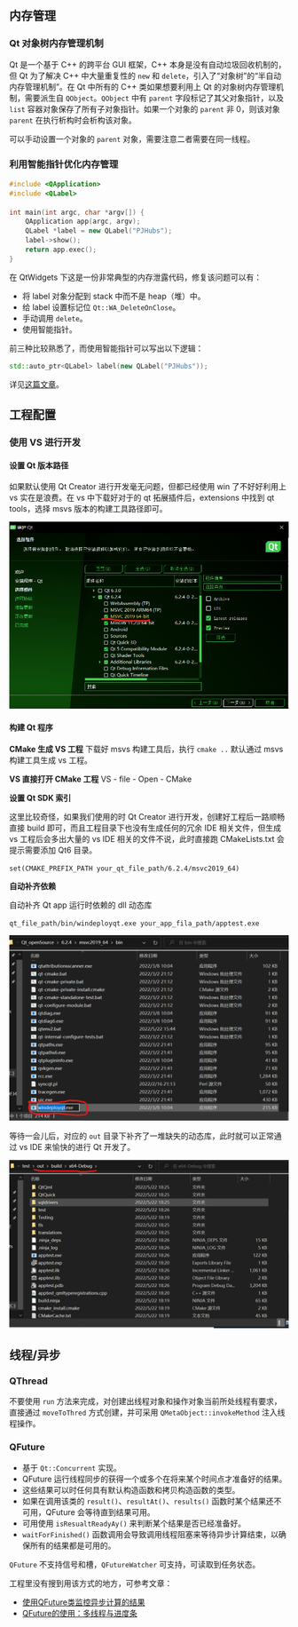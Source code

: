## 内存管理

### Qt 对象树内存管理机制
Qt 是一个基于 C++ 的跨平台 GUI 框架，C++ 本身是没有自动垃圾回收机制的，但 Qt 为了解决 C++ 中大量重复性的 `new` 和 `delete`，引入了“对象树”的“半自动内存管理机制”。在 Qt 中所有的 C++ 类如果想要利用上 Qt 的对象树内存管理机制，需要派生自 `QObject`。`QObject` 中有 `parent` 字段标记了其父对象指针，以及 `list` 容器对象保存了所有子对象指针。如果一个对象的 `parent` 非 0，则该对象 `parent` 在执行析构时会析构该对象。

可以手动设置一个对象的 `parent` 对象，需要注意二者需要在同一线程。

### 利用智能指针优化内存管理

```C++
#include <QApplication>
#include <QLabel>

int main(int argc, char *argv[]) {
    QApplication app(argc, argv);
    QLabel *label = new QLabel("PJHubs");
    label->show();
    return app.exec();
}
```

在 QtWidgets 下这是一份非常典型的内存泄露代码，修复该问题可以有：

* 将 label 对象分配到 stack 中而不是 heap（堆）中。
* 给 label 设置标记位 `Qt::WA_DeleteOnClose`。
* 手动调用 `delete`。
* 使用智能指针。

前三种比较熟悉了，而使用智能指针可以写出以下逻辑：

```C++
std::auto_ptr<QLabel> label(new QLabel("PJHubs"));
```

详见[这篇文章](https://blog.csdn.net/L_Andy/article/details/107645633)。


## 工程配置

### 使用 VS 进行开发

#### 设置 Qt 版本路径
如果默认使用 Qt Creator 进行开发毫无问题，但都已经使用 win 了不好好利用上 vs 实在是浪费。在 vs 中下载好对于的 qt 拓展插件后，extensions 中找到 qt tools，选择 msvs 版本的构建工具路径即可。

![](./images/0.png)

#### 构建 Qt 程序

**CMake 生成 VS 工程**
下载好 msvs 构建工具后，执行 `cmake ..` 默认通过 msvs 构建工具生成 vs 工程。

**VS 直接打开 CMake 工程**
VS - file - Open - CMake

**设置 Qt SDK 索引**

这里比较奇怪，如果我们使用的时 Qt Creator 进行开发，创建好工程后一路顺畅直接 build 即可，而且工程目录下也没有生成任何的冗余 IDE 相关文件，但生成 vs 工程后会多出大量的 vs IDE 相关的文件不说，此时直接跑 CMakeLists.txt 会提示需要添加 Qt6 目录。

`set(CMAKE_PREFIX_PATH your_qt_file_path/6.2.4/msvc2019_64)`

**自动补齐依赖**

自动补齐 Qt app 运行时依赖的 dll 动态库

`qt_file_path/bin/windeployqt.exe your_app_fila_path/apptest.exe`

![](./images/1.png)

等待一会儿后，对应的 `out` 目录下补齐了一堆缺失的动态库，此时就可以正常通过 vs IDE 来愉快的进行 Qt 开发了。

![](./images/2.png)


## 线程/异步

### QThread

不要使用  `run` 方法来完成，对创建出线程对象和操作对象当前所处线程有要求，直接通过 `moveToThred` 方式创建，并可采用 `QMetaObject::invokeMethod` 注入线程操作。


### QFuture

* 基于 `Qt::Concurrent` 实现。
* QFuture 运行线程同步的获得一个或多个在将来某个时间点才准备好的结果。
* 这些结果可以时任何具有默认构造函数和拷贝构造函数的类型。
* 如果在调用该类的 `result()`、`resultAt()`、`results()` 函数时某个结果还不可用，QFuture 会等待直到结果可用。
* 可用使用 `isResualtReadyAy()` 来判断某个结果是否已经准备好。
* `waitForFinished()` 函数调用会导致调用线程阻塞来等待异步计算结束，以确保所有的结果都是可用的。

`QFuture` 不支持信号和槽，`QFutureWatcher` 可支持，可读取到任务状态。


工程里没有搜到用该方式的地方，可参考文章：
* [使用QFuture类监控异步计算的结果](https://blog.csdn.net/Amnes1a/article/details/65630701)
* [QFuture的使用：多线程与进度条](https://blog.csdn.net/gongjianbo1992/article/details/106957888/)
